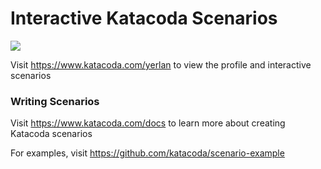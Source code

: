 # Interactive Katacoda Scenarios

[![](http://shields.katacoda.com/katacoda/yerlan/count.svg)](https://www.katacoda.com/yerlan "Get your profile on Katacoda.com")

Visit https://www.katacoda.com/yerlan to view the profile and interactive scenarios

### Writing Scenarios
Visit https://www.katacoda.com/docs to learn more about creating Katacoda scenarios

For examples, visit https://github.com/katacoda/scenario-example
